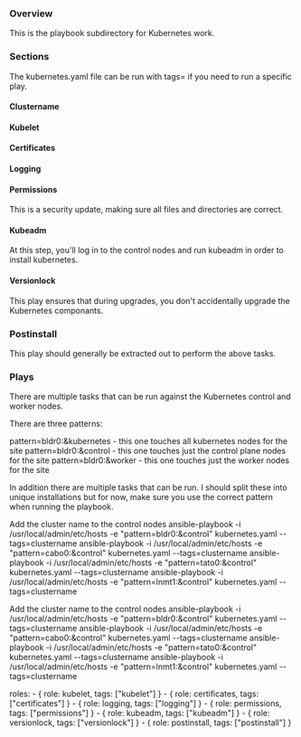 ### Overview

This is the playbook subdirectory for Kubernetes work.


### Sections

The kubernetes.yaml file can be run with tags= if you need to run a specific play.


#### Clustername



#### Kubelet




#### Certificates




#### Logging



#### Permissions

This is a security update, making sure all files and directories are correct.


#### Kubeadm

At this step, you'll log in to the control nodes and run kubeadm in order to install kubernetes.


#### Versionlock

This play ensures that during upgrades, you don't accidentally upgrade the Kubernetes componants.


### Postinstall

This play should generally be extracted out to perform the above tasks.



### Plays

There are multiple tasks that can be run against the Kubernetes control and worker nodes.

There are three patterns:

  pattern=bldr0:&kubernetes - this one touches all kubernetes nodes for the site
  pattern=bldr0:&control - this one touches just the control plane nodes for the site
  pattern=bldr0:&worker - this one touches just the worker nodes for the site

In addition there are multiple tasks that can be run. I should split these into unique installations but for now, make sure you use the correct pattern when running the playbook.


Add the cluster name to the control nodes
        ansible-playbook -i /usr/local/admin/etc/hosts -e "pattern=bldr0:&control" kubernetes.yaml --tags=clustername
        ansible-playbook -i /usr/local/admin/etc/hosts -e "pattern=cabo0:&control" kubernetes.yaml --tags=clustername
        ansible-playbook -i /usr/local/admin/etc/hosts -e "pattern=tato0:&control" kubernetes.yaml --tags=clustername
        ansible-playbook -i /usr/local/admin/etc/hosts -e "pattern=lnmt1:&control" kubernetes.yaml --tags=clustername

Add the cluster name to the control nodes
        ansible-playbook -i /usr/local/admin/etc/hosts -e "pattern=bldr0:&control" kubernetes.yaml --tags=clustername
        ansible-playbook -i /usr/local/admin/etc/hosts -e "pattern=cabo0:&control" kubernetes.yaml --tags=clustername
        ansible-playbook -i /usr/local/admin/etc/hosts -e "pattern=tato0:&control" kubernetes.yaml --tags=clustername
        ansible-playbook -i /usr/local/admin/etc/hosts -e "pattern=lnmt1:&control" kubernetes.yaml --tags=clustername







  roles:
    - { role: kubelet,      tags: ["kubelet"]      }
    - { role: certificates, tags: ["certificates"] }
    - { role: logging,      tags: ["logging"]      }
    - { role: permissions,  tags: ["permissions"]  }
    - { role: kubeadm,      tags: ["kubeadm"]      }
    - { role: versionlock,  tags: ["versionlock"]  }
    - { role: postinstall,  tags: ["postinstall"]  }










